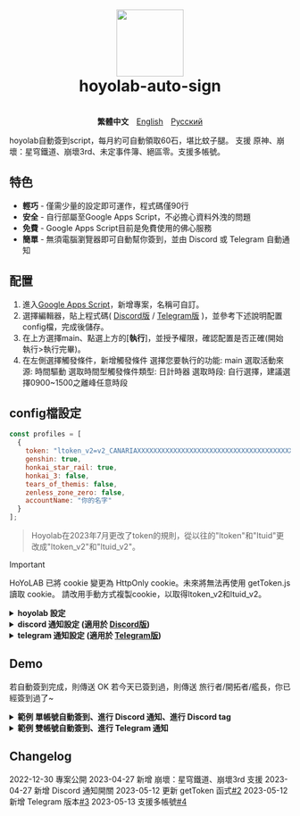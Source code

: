 <h1 align="center">
    <img width="120" height="120" src="pic/logo.svg" alt=""><br>
    hoyolab-auto-sign
</h1>

<p align="center">
    <img src="https://img.shields.io/github/license/canaria3406/hoyolab-auto-sign?style=flat-square" alt="">
    <img src="https://img.shields.io/github/stars/canaria3406/hoyolab-auto-sign?style=flat-square" alt="">
    <br><b>繁體中文</b>　<a href="/README.md">English</a>　<a href="/README_ru-ru.md">Русский</a>
</p>

hoyolab自動簽到script，每月約可自動領取60石，堪比蚊子腿。
支援 原神、崩壞：星穹鐵道、崩壞3rd、未定事件簿、絕區零。支援多帳號。

## 特色
* **輕巧** - 僅需少量的設定即可運作，程式碼僅90行
* **安全** - 自行部屬至Google Apps Script，不必擔心資料外洩的問題
* **免費** - Google Apps Script目前是免費使用的佛心服務
* **簡單** - 無須電腦瀏覽器即可自動幫你簽到，並由 Discord 或 Telegram 自動通知

## 配置
1. 進入[Google Apps Script](https://script.google.com/home/start)，新增專案，名稱可自訂。
2. 選擇編輯器，貼上程式碼( [Discord版](https://github.com/canaria3406/hoyolab-auto-sign/blob/main/src/main-discord_zh-tw.gs) / [Telegram版](https://github.com/canaria3406/hoyolab-auto-sign/blob/main/src/main-telegram_zh-tw.gs) )，並參考下述說明配置config檔，完成後儲存。
3. 在上方選擇main、點選上方的[**執行**]，並授予權限，確認配置是否正確(開始執行>執行完畢)。
4. 在左側選擇觸發條件，新增觸發條件
   選擇您要執行的功能: main
   選取活動來源: 時間驅動
   選取時間型觸發條件類型: 日計時器
   選取時段: 自行選擇，建議選擇0900~1500之離峰任意時段

## config檔設定

```javascript
const profiles = [
  {
    token: "ltoken_v2=v2_CANARIAXXXXXXXXXXXXXXXXXXXXXXXXXXXXXXXXXXXXXXXXXXXXXXXXXXXXXXXXXXXXXXXXXXXXXXXXXXXXXXXXXXXXX3406; ltuid_v2=26XXXXX20;",
    genshin: true,
    honkai_star_rail: true,
    honkai_3: false,
    tears_of_themis: false,
    zenless_zone_zero: false,
    accountName: "你的名字"
  }
];
```

> Hoyolab在2023年7月更改了token的規則，從以往的"ltoken"和"ltuid"更改成"ltoken_v2"和"ltuid_v2"。

> [!IMPORTANT]
> HoYoLAB 已將 cookie 變更為 HttpOnly cookie。未來將無法再使用 getToken.js 讀取 cookie。
> 請改用手動方式複製cookie，以取得ltoken_v2和ltuid_v2。

<details>
<summary><b>hoyolab 設定</b></summary>

1. **token** - 請填入hoyolab簽到頁面的token

   進入[hoyolab簽到頁面](https://www.hoyolab.com/circles)後，按F12進入console，
   ~~貼上以下程式碼後執行即可取得token，請注意token包含分號;，須一併複製並貼入"括號內"~~

   > HoYoLAB 已將 cookie 變更為 HttpOnly cookie。未來將無法再使用 getToken.js 讀取 cookie。
   > 請改用手動方式複製cookie，以取得ltoken_v2和ltuid_v2。

2. **genshin**

   是否要進行 **原神** 的自動簽到。若要進行自動簽到則為true，若不要請填入false，或刪除此行。
   若您沒有遊玩**原神**，或帳號未綁定uid，請填寫false，或刪除此行。

3. **honkai_star_rail**

   是否要進行 **崩壞：星穹鐵道** 的自動簽到。若要進行自動簽到則為true，若不要請填入false，或刪除此行。
   若您沒有遊玩**崩壞：星穹鐵道**，或帳號未綁定uid，請填寫false，或刪除此行。

4. **honkai_3**

   是否要進行 **崩壞3rd** 的自動簽到。若要進行自動簽到則為true，若不要請填入false，或刪除此行。
   若您沒有遊玩**崩壞3rd**，或帳號未綁定uid，請填寫false，或刪除此行。

5. **tears_of_themis**

   是否要進行 **未定事件簿** 的自動簽到。若要進行自動簽到則為true，若不要請填入false，或刪除此行。
   若您沒有遊玩**未定事件簿**，或帳號未綁定uid，請填寫false，或刪除此行。

6. **zenless_zone_zero**

   是否要進行 **絕區零** 的自動簽到。若要進行自動簽到則為true，若不要請填入false，或刪除此行。
   若您沒有遊玩**絕區零**，或帳號未綁定uid，請填寫false，或刪除此行。

7. **accountName** - 請輸入你的暱稱

   請輸入你的Hoyolab暱稱或遊戲內暱稱，供通知使用。

</details>

<details>
<summary><b>discord 通知設定 (適用於 <a href="https://github.com/canaria3406/hoyolab-auto-sign/blob/main/src/main-discord_zh-tw.gs">Discord版</a>)</b></summary>

```javascript
const discord_notify = true
const myDiscordID = "20000080000000040"
const discordWebhook = "https://discord.com/api/webhooks/1050000000000000060/6aXXXXXXXXXXXXXXXXXXXXXXXXXXXXXXXXXXXXXXXXXXXXXXXXXXXXXXXXXXXXXXXXnB"
```

1. **discord_notify**

   是否要進行Discord的自動簽到通知。
   若要進行自動簽到通知則為true，若不要請填入false。

2. **myDiscordID** - 請填入自己的 Discord ID

   如果希望在執行失敗時被tag，請填入自己的 Discord ID。
   你的 Discord ID 看起來會像`23456789012345678`，複製ID並填入"括號內"即可。
   Discord ID 取得方法可參考[此篇文章](https://www.tech-girlz.com/2022/02/discord-user-id-user-link.html)。
   若您不希望被tag，請讓"括號內"保持空白。

3. **discordWebhook** - 請填入發送通知的伺服器頻道之 Discord Webhook

   Discord Webhook 建立方式可參考[此篇文章](https://help.tumblr.com/hc/zh-hk/articles/4421081082775-Discord-Webhook)。
   當你建立 Discord Webhook 後，您會取得 Discord Webhook 網址，看起來會像`https://discord.com/api/webhooks/1234567890987654321/PekopekoPekopekoPekopeko06f810494a4dbf07b726924a5f60659f09edcaa1`。
   複製 Webhook 網址 並填入"括號內"即可。

</details>

<details>
<summary><b>telegram 通知設定 (適用於 <a href="https://github.com/canaria3406/hoyolab-auto-sign/blob/main/src/main-telegram_zh-tw.gs">Telegram版</a>)</b></summary>

```javascript
const telegram_notify = true
const myTelegramID = "1XXXXXXX0"
const telegramBotToken = "6XXXXXXXXX:AAAAAAAAAAXXXXXXXXXX8888888888Peko"
```

1. **telegram_notify**

   是否要進行Telegram的自動簽到通知。若要進行自動簽到通知則為true，若不要請填入false。

2. **myTelegramID** - 請填入您的 Telegram ID.

   向 [@IDBot](https://t.me/myidbot) 傳送 `/getid` 指令以取得您的 Telegram ID，
   你的 Telegram ID 看起來會像`123456780`，複製並填入"括號內"即可。

3. **telegramBotToken** - 請填入您的 Telegram Bot Token.

   向 [@BotFather](https://t.me/botfather) 傳送 `/newbot` 指令以建立新的 Telegram Bot。
   當你建立 Telegram Bot 後，您會取得 Telegram Bot Token，看起來會像`110201543:AAHdqTcvCH1vGWJxfSeofSAs0K5PALDsaw`。
   複製Token並填入"括號內"即可。
   你可以參考[此篇文章](https://core.telegram.org/bots/features#botfather)以獲得更詳細的說明。

</details>

## Demo
若自動簽到完成，則傳送 OK
若今天已簽到過，則傳送 旅行者/開拓者/艦長，你已經簽到過了~

<details>
<summary><b>範例 單帳號自動簽到、進行 Discord 通知、進行 Discord tag</b></summary>
進行原神及星穹鐵道自動簽到、進行 Discord 通知、進行 Discord tag

```javascript
const profiles = [
  {
    token: "account_mid_v2=123xyzabcd_hi; account_id_v2=26XXXXX20; ltoken_v2=v2_CANARIAXXXXXXXXXXXXXXXXXXXXXXXXXXXXXXXXXXXXXXXXXXXXXXXXXXXXXXXXXXXXXXXXXXXXXXXXXXXXXXXXXXXXX3406; ltmid_v2=123xyzabcd_hi; ltuid_v2=26XXXXX20;",
    genshin: true,
    honkai_star_rail: true,
    accountName: "胡桃"
  }
];

const discord_notify = true
const myDiscordID = "240000800000300040"
const discordWebhook = "https://discord.com/api/webhooks/10xxxxxxxxxxxxxxx60/6aXXXXXXXXXXXXXXXXXXXXXXXXXXXXXXXXXXXXXXXXXXXXXXXXXXXXXXXXXXXXXXXXnB"
```
![image](https://github.com/canaria3406/hoyolab-auto-sign/blob/main/pic/Z02.png)

</details>

<details>
<summary><b>範例 雙帳號自動簽到、進行 Telegram 通知</b></summary>
以帳號A進行原神自動簽到、以帳號B進行崩壞3自動簽到、進行 Telegram 通知

```javascript
const profiles = [
  {
    token: "account_mid_v2=123xyzabcd_hi; account_id_v2=26XXXXX20; ltoken_v2=v2_CANARIAXXXXXXXXXXXXXXXXXXXXXXXXXXXXXXXXXXXXXXXXXXXXXXXXXXXXXXXXXXXXXXXXXXXXXXXXXXXXXXXXXXXXX3406; ltmid_v2=123xyzabcd_hi; ltuid_v2=26XXXXX20;",
    genshin: true,
    accountName: "帳號A"
  },
  {
    token: "account_mid_v2=456qwertyu_hi; account_id_v2=28XXXXX42; ltoken_v2=v2_GENSHINXXXXXXXXXXXXXXXXXXXXXXXXXXXXXXXXXXXXXXXXXXXXXXXXXXXXXXXXXXXXXXXXXXXXXXXXXXXXXXXXXXXXX5566; ltmid_v2=456qwertyu_hi; ltuid_v2=28XXXXX42;",
    honkai_3: true,
    accountName: "帳號B"
  }
];

const telegram_notify = true
const myTelegramID = "1XXXXXXX0"
const telegramBotToken = "6XXXXXXXXX:AAAAAAAAAAXXXXXXXXXX8888888888Peko"
```
![image](https://github.com/canaria3406/hoyolab-auto-sign/blob/main/pic/Z03.png)

</details>

## Changelog
2022-12-30 專案公開
2023-04-27 新增 崩壞：星穹鐵道、崩壞3rd 支援
2023-04-27 新增 Discord 通知開關
2023-05-12 更新 getToken 函式[#2](https://github.com/canaria3406/hoyolab-auto-sign/pull/2)
2023-05-12 新增 Telegram 版本[#3](https://github.com/canaria3406/hoyolab-auto-sign/pull/3)
2023-05-13 支援多帳號[#4](https://github.com/canaria3406/hoyolab-auto-sign/pull/4)
